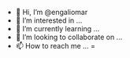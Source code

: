 - 👋 Hi, I’m @engaliomar
- 👀 I’m interested in ...
- 🌱 I’m currently learning ...
- 💞️ I’m looking to collaborate on ...
- 📫 How to reach me ...
=
<!---
engaliomar/engaliomar is a ✨ special ✨ repository because its `README.md` (this file) appears on your GitHub profile.
You can click the Preview link to take a look at your changes.
--->

